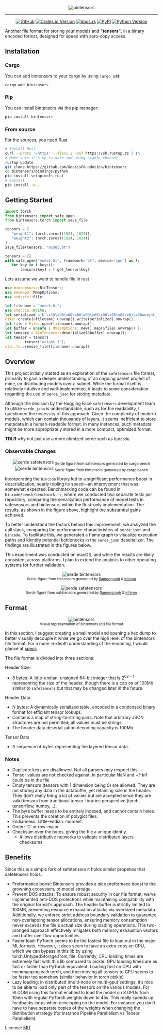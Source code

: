 <p align="center">
  <picture>
    <img alt="bintensors" src="https://raw.githubusercontent.com/GnosisFoundation/bintensors/refs/heads/master/.github/assets/bt_banner.png" style="max-width: 100%;">
  </picture>
</p>

---

<p align="center">
    <a href="https://github.com/GnosisFoundation/bintensors/blob/master/LICENCE.md"><img alt="GitHub" src="https://img.shields.io/badge/licence-MIT Licence-blue"></a>
    <a href="https://crates.io/crates/bintensors"><img alt="Crates.io Version" src="https://img.shields.io/crates/v/bintensors"></a>
    <a href="https://docs.rs/bintensors"><img alt="docs.rs" src="https://img.shields.io/badge/rust-docs.rs-lightgray?logo=rust&logoColor=orange"></a>
    <a href="https://pypi.org/project/bintensors/"><img alt="PyPI" src="https://img.shields.io/pypi/v/bintensors"></a>
    <a href="https://pypi.org/project/bintensors/"><img alt="Python Version" src="https://img.shields.io/pypi/pyversions/bintensors?logo=python"></a>
</p>

Another file format for storing your models and **"tensors"**, in a binary encoded format, designed for speed with zero-copy access.

## Installation

### Cargo

You can add bintensors to your cargo by using `cargo add`:

```bash
cargo add bintensors
```

### Pip

You can install bintensors via the pip manager:

```python
pip install bintensors
```

### From source

For the sources, you need Rust

```bash
# Install Rust
curl --proto '=https' --tlsv1.2 -sSf https://sh.rustup.rs | sh
# Make sure it's up to date and using stable channel
rustup update
git clone https://github.com/GnosisFoundation/bintensors
cd bintensors/bindings/python
pip install setuptools_rust
# install
pip install -e .
```

## Getting Started

```python
import torch
from bintensors import safe_open
from bintensors.torch import save_file

tensors = {
   "weight1": torch.zeros((1024, 1024)),
   "weight2": torch.zeros((1024, 1024))
}
save_file(tensors, "model.bt")

tensors = {}
with safe_open("model.bt", framework="pt", device="cpu") as f:
   for key in f.keys():
       tensors[key] = f.get_tensor(key)
```

Lets assume we want to handle file in rust

```rust
use bintensors::BinTensors;
use memmap2::MmapOptions;
use std::fs::File;

let filename = "model.bt";
use std::io::Write;
let serialized = b"\x18\x00\x00\x00\x00\x00\x00\x00\x00\x01\x08weight_1\x00\x02\x02\x02\x00\x04       \x00\x00\x00\x00";
File::create(&filename).unwrap().write(serialized).unwrap();
let file = File::open(filename).unwrap();
let buffer = unsafe { MmapOptions::new().map(&file).unwrap() };
let tensors = BinTensors::deserialize(&buffer).unwrap();
let tensor = tensors
        .tensor("weight_1");
std::fs::remove_file(filename).unwrap()
```

## Overview

This project initially started as an exploration of the `safetensors` file format, primarily to gain a deeper understanding of an ongoing parent project of mine, on distributing models over a subnet. While the format itself is relatively intuitive and well-implemented, it leads to some consideration regarding the use of `serde_json` for storing metadata.

Although the decision by the Hugging Face `safetensors` development team to utilize `serde_json` is understandable, such as for file readability, I questioned the necessity of this approach. Given the complexity of modern models, which can contain thousands of layers, it seems inefficient to store metadata in a human-readable format. In many instances, such metadata might be more appropriately stored in a more compact, optimized format.

**TDLR** why not just use a more otimized serde such as `bincode`.

### Observable Changes

<p align="center">
  <picture>
    <img src="https://raw.githubusercontent.com/GnosisFoundation/bintensors/refs/heads/master/.github/assets/sf-serde.svg" alt="serde safetensors" />
    <sub>Serde figure from safetensors generated by  cargo bench</sub>
  </picture>
  
  <picture>
    <img src="https://raw.githubusercontent.com/GnosisFoundation/bintensors/refs/heads/master/.github/assets/bt-serde.svg" alt="serde bintensors" />
    <sub>Serde figure from bintensors generated by cargo bench</sub>
  </picture>
</p>

Incorporating the `bincode` library led to a significant performance boost in deserialization, nearly tripling its speed—an improvement that was somewhat expected. Benchmarking code can be found in `bincode/bench/benchmark.rs`, where we conducted two separate tests per repository, comparing the serialization performance of model tests in safesensors and bintensors within the Rust-only implementation. The results, as shown in the figure above, highlight the substantial gains achieved.

To better understand the factors behind this improvement, we analyzed the call stack, comparing the performance characteristics of `serde_json` and `bincode`. To facilitate this, we generated a flame graph to visualize execution paths and identify potential bottlenecks in the `serde_json` deserializer. The findings are illustrated in the figures below.

This experiment was conducted on macOS, and while the results are likely consistent across platforms, I plan to extend the analysis to other operating systems for further validation.

<p align="center">
  <picture>
    <img src="https://raw.githubusercontent.com/GnosisFoundation/bintensors/refs/heads/master/.github/assets/flamegraph-bt-serde.svg" alt="serde bintensors" />
  </picture>
  <br/>
  <sub>Serde figure from bintensors generated by <a href="https://github.com/flamegraph-rs/flamegraph">flamepgraph</a> & <a href="https://github.com/jonhoo/inferno">inferno</a></sub>
  <br/>
</p>

<p align="center">
  <picture>
    <img src="https://raw.githubusercontent.com/GnosisFoundation/bintensors/refs/heads/master/.github/assets/flamegraph-sf-serde.svg" alt="serde safetensors" />
    
  </picture>
  <br/>
  <sub>Serde figure from safetensors generated by <a href="https://github.com/flamegraph-rs/flamegraph">flamepgraph</a> & <a href="https://github.com/jonhoo/inferno">inferno</a></sub>
  <br/>
</p>

## Format

<p align="center">
  <picture>
    <img alt="bintensors" src="https://raw.githubusercontent.com/GnosisFoundation/bintensors/refs/heads/master/.github/assets/bt-format.png" style="max-width: 100%;">
  </picture>
  <br/>

  <sub>
    Visual representation of bintensors (bt) file format
  </sub>
  <br/>
</p>

In this section, I suggest creating a small model and opening a hex dump to better visually decouple it while we go over the high level of the bintensors file format. For a more in-depth understanding of the encoding, I would glance at [specs](https://github.com/GnosisFoundation/bintensors/blob/master/specs/encoding.md).

The file format is divided into three sections:

Header Size:

- 8 bytes: A little-endian, unsigned 64-bit integer that is $2^{63 - 1}$ representing the size of the header, though there is a cap on of 100Mb similar to `safetensors` but that may be changed later in the future.

Header Data

- N bytes: A dynamically serialized table, encoded in a condensed binary format for efficient tensor lookups.
- Contains a map of string-to-string pairs. Note that arbitrary JSON structures are not permitted; all values must be strings.
- The header data deserialization decoding capacity is 100Mb.

Tensor Data

- A sequence of bytes representing the layered tensor data.

### Notes

- Duplicate keys are disallowed. Not all parsers may respect this.
- Tensor values are not checked against, in particular NaN and +/-Inf could be in the file
- Empty tensors (tensors with 1 dimension being 0) are allowed. They are not storing any data in the databuffer, yet retaining size in the header. They don’t really bring a lot of values but are accepted since they are valid tensors from traditional tensor libraries perspective (torch, tensorflow, numpy, ..).
- The byte buffer needs to be entirely indexed, and cannot contain holes. This prevents the creation of polyglot files.
- Endianness: Little-endian. moment.
- Order: ‘C’ or row-major.
- Checksum over the bytes, giving the file a unique identiy.
  - Allows distributive networks to validate distributed layers checksums.

## Benefits

Since this is a simple fork of safetensors it holds similar propeties that safetensors holds.

- Preformance boost: Bintensors provides a nice preformace boost to the growning ecosystem, of model stroage.
- Prevent DOS attacks: To ensure robust security in our file format, we've implemented anti-DOS protections while maintaining compatibility with the original format's approach. The header buffer is strictly limited to 100MB, preventing resource exhaustion attacks via oversized metadata. Additionally, we enforce strict address boundary validation to guarantee non-overlapping tensor allocations, ensuring memory consumption never exceeds the file's actual size during loading operations. This two-pronged approach effectively mitigates both memory exhaustion vectors and buffer overflow opportunities.
- Faster load: PyTorch seems to be the fastest file to load out in the major ML formats. However, it does seem to have an extra copy on CPU, which we can bypass in this lib by using torch.UntypedStorage.from_file. Currently, CPU loading times are extremely fast with this lib compared to pickle. GPU loading times are as fast or faster than PyTorch equivalent. Loading first on CPU with memmapping with torch, and then moving all tensors to GPU seems to be faster too somehow (similar behavior in torch pickle)
- Lazy loading: in distributed (multi-node or multi-gpu) settings, it’s nice to be able to load only part of the tensors on the various models. For BLOOM using this format enabled to load the model on 8 GPUs from 10mn with regular PyTorch weights down to 45s. This really speeds up feedbacks loops when developing on the model. For instance you don’t have to have separate copies of the weights when changing the distribution strategy (for instance Pipeline Parallelism vs Tensor Parallelism).

Licence: [MIT](https://github.com/GnosisFoundation/bintensors/blob/master/LICENCE.md)
